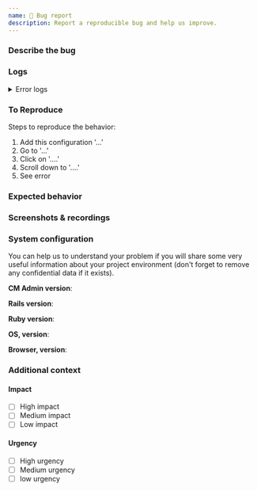 ```yaml
---
name: 🐛 Bug report
description: Report a reproducible bug and help us improve.
---
```


<!-- Before creating a bug report, try disabling browser extensions to see if the bug is still present. -->

<!-- If you have added and/or updated any DSL related code try restarting the server. -->

### Describe the bug

<!-- A clear and concise description of what the bug is. -->

### Logs
<details>
  <summary>Error logs</summary>

```
Place your error logs here
```
</details>

### To Reproduce

Steps to reproduce the behavior:

1. Add this configuration '...'
2. Go to '...'
3. Click on '....'
4. Scroll down to '....'
5. See error

### Expected behavior

<!-- A clear and concise description of what you expected to happen. -->

### Screenshots & recordings

<!-- If applicable, add screenshots to help explain your problem. -->

### System configuration
You can help us to understand your problem if you will share some very
useful information about your project environment (don't forget to
remove any confidential data if it exists).

**CM Admin version**:

**Rails version**:
<!-- Requirement is v6.0+ -->

**Ruby version**:
<!-- Requirement is v2.7+ -->

**OS, version**:

**Browser, version**:

### Additional context

<!-- Add any other context about the problem or helpful links here. -->

#### Impact
<!--
  How much are you impacted by this issue?
  Please set a level of Impact and Urgency
  (Mark [x] inside the brackets)
-->

 - [ ] High impact
 - [ ] Medium impact
 - [ ] Low impact

#### Urgency

 - [ ] High urgency
 - [ ] Medium urgency
 - [ ] low urgency